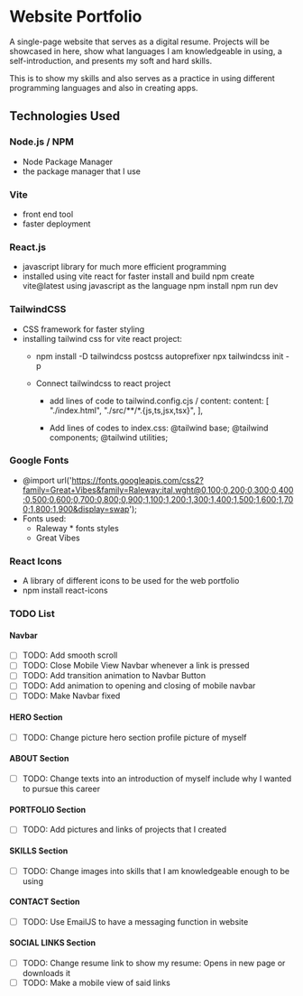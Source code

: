 # Website Portfolio

A single-page website that serves as a digital resume. Projects will be showcased in here, 
show what languages I am knowledgeable in using, a self-introduction, and presents 
my soft and hard skills.

This is to show my skills and also serves as a practice in using
different programming languages and also in creating apps.

## Technologies Used

### Node.js / NPM
  - Node Package Manager
  - the package manager that I use
### Vite 
  - front end tool
  - faster deployment
### React.js
  - javascript library for much more efficient programming
  - installed using vite react for faster install and build
      npm create vite@latest
      using javascript as the language
      npm install
      npm run dev
### TailwindCSS
  - CSS framework for faster styling
  - installing tailwind css for vite react project:
    - npm install -D tailwindcss postcss autoprefixer
      npx tailwindcss init -p

    - Connect tailwindcss to react project
      * add lines of code to tailwind.config.cjs / content:
        content: [
          "./index.html",
          "./src/**/*.{js,ts,jsx,tsx}",
        ],

      * Add lines of codes to index.css:
      @tailwind base;
      @tailwind components;
      @tailwind utilities;
  
### Google Fonts
  - @import url('https://fonts.googleapis.com/css2?family=Great+Vibes&family=Raleway:ital,wght@0,100;0,200;0,300;0,400;0,500;0,600;0,700;0,800;0,900;1,100;1,200;1,300;1,400;1,500;1,600;1,700;1,800;1,900&display=swap');
  - Fonts used:
    * Raleway * fonts styles
    * Great Vibes 
### React Icons
  - A library of different icons to be used for the web portfolio
  - npm install react-icons
    
### TODO List

  #### Navbar
  - [ ] TODO: Add smooth scroll 
  - [ ] TODO: Close Mobile View Navbar whenever a link is pressed
  - [ ] TODO: Add transition animation to Navbar Button
  - [ ] TODO: Add animation to opening and closing of mobile navbar
  - [ ] TODO: Make Navbar fixed 
 
  #### HERO Section
  - [ ] TODO: Change picture hero section profile picture of myself

  #### ABOUT Section 
  - [ ] TODO: Change texts into an introduction of myself include why I wanted to pursue this career

  #### PORTFOLIO Section
  - [ ] TODO: Add pictures and links of projects that I created

  #### SKILLS Section
  - [ ] TODO: Change images into skills that I am knowledgeable enough to be using

  #### CONTACT Section
  - [ ] TODO: Use EmailJS to have a messaging function in website

  #### SOCIAL LINKS Section
  - [ ] TODO: Change resume link to show my resume: Opens in new page or downloads it
  - [ ] TODO: Make a mobile view of said links